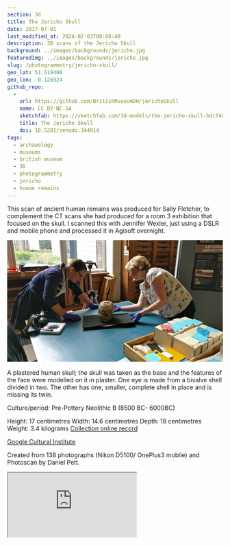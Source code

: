 ```yaml
---
section: 3d
title: The Jericho Skull
date: 2017-07-01
last_modified_at: 2024-02-03T00:08:48
description: 3D scans of the Jericho Skull
background: ../images/backgrounds/jericho.jpg
featuredImg: ../images/backgrounds/jericho.jpg
slug: /photogrammetry/jericho-skull/
geo_lat: 51.519400
geo_lon: -0.126924
github_repo:
  -
    url: https://github.com/BritishMuseumDH/jerichoSkull
    name: CC BY-NC-SA
    sketchfab: https://sketchfab.com/3d-models/the-jericho-skull-bdcf4843e0964da2931aa7ab1fc1b99d
    title: The Jericho Skull
    doi: 10.5281/zenodo.344914
tags:
  - archaeology
  - museums
  - british museum
  - 3D
  - photogrammetry
  - jericho
  - human remains
---
```

This scan of ancient human remains was produced for Sally Fletcher, to complement
the CT scans she had produced for a room 3 exhibition that focused on the skull. I scanned 
this with Jennifer Wexler, just using a DSLR and mobile phone and processed it in 
Agisoft overnight. 

![Jennifer Wexler and Sally Fletcher with the Jericho skull](../images/2017/08/IMG_20160809_150456-2.jpg)

A plastered human skull; the skull was taken as the base and the features of the face were modelled on it in plaster. 
One eye is made from a bivalve shell divided in two. The other has one, smaller, complete shell in place and is missing its twin.

Culture/period: Pre-Pottery Neolithic B (8500 BC- 6000BC)

Height: 17 centimetres
Width: 14.6 centimetres
Depth: 18 centimetres
Weight: 3.4 kilograms
[Collection online record](http://bit.ly/jerichoSkull3D)

[Google Cultural Institute](https://www.google.com/culturalinstitute/beta/asset/swH1nFuqOHaDLQ)

Created from 138 photographs (Nikon D5100/ OnePlus3 mobile) and Photoscan by Daniel Pett.

<div class="ratio ratio-1x1 mb-3">
    <iframe title="A 3D model of the Jericho Skull"  src="https://sketchfab.com/models/bdcf4843e0964da2931aa7ab1fc1b99d/embed"  allow="autoplay; fullscreen; vr" mozallowfullscreen="true" webkitallowfullscreen="true"></iframe>
</div>
